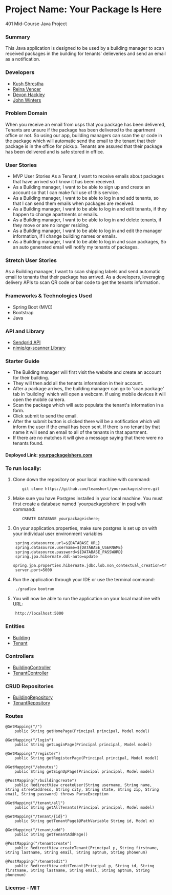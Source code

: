 # Project Name: Your Package Is Here
401 Mid-Course Java Project


### Summary
This Java application is designed to be used by a building manager to scan received 
packages in the building for tenants' delieveries and send an email as a notification.


### Developers
   - [Kush Shrestha](https://github.com/kushshrestha01)
   - [Reina Vencer](https://github.com/river-ceanne)
   - [Devon Hackley](https://github.com/devonhackley)
   - [John Winters](https://github.com/thatsjustjohn)
   
   
### Problem Domain
When you receive an email from usps that you package has been delivered, Tenants are unsure if the package has been delivered to the apartment office or not. 
So using our app, building managers can scan the qr code in the package which will automatic send the email to the tenant that their package is in the office for pickup. Tenants are assured that
their package has been delivered and is safe stored in office.  


### User Stories
- MVP User Stories As a Tenant, I want to receive emails about packages that have arrived so I know it has been received.
- As a Building manager, I want to be able to sign up and create an account so that I can make full use of this service.
- As a Building manager, I want to be able to log in and add tenants, so that I can send them emails when packages are received.
- As a Building manager, I want to be able to log in and edit tenants, if they happen to change apartments or emails.
- As a Building manager, I want to be able to log in and delete tenants, if they move or are no longer residing.
- As a Building manager, I want to be able to log in and edit the manager information, if I change building names or emails.
- As a Building manager, I want to be able to log in and scan packages, So an auto generated email will notify my tenants of packages.


### Stretch User Stories
As a Building manager, I want to scan shipping labels and send automatic email to tenants that their package has arrived.
As a developers, leveraging delivery APIs to scan QR code or bar code to get the tenants information. 


### Frameworks & Technologies Used
   - Spring Boot (MVC)
   - Bootstrap
   - Java
   
   
### API and Library
   - [Sendgrid API](https://sendgrid.com)
   - [nimiq/qr-scanner Library](https://github.com/nimiq/qr-scanner)
   
   
### Starter Guide

- The Building manager will first visit the website and create an account for their building. 
- They will then add all the tenants information in their account.
- After a package arrives, the building manager can go to 'scan package' tab in 'building' which will open a webcam. If using mobile devices it will 
open the mobile camera.
- Scan the package which will auto populate the tenant's information in a form. 
- Click submit to send the email.
- After the submit button is clicked there will be a notification which will inform the user if the email has been sent. If there is no tenant by that name it will send an email to all of the tenants in that apartment. 
- If there are no matches it will give a message saying that there were no tenants found.

#### Deployed Link: [yourpackageishere.com]()

### To run locally:

1. Clone down the repository on your local machine with command:

           git clone https://github.com/teamshort/yourpackageishere.git

2. Make sure you have Postgres installed in your local machine. You must first create a database named 'yourpackageishere' in psql with command:
            
           CREATE DATABASE yourpackageishere;
           
3. On your application.properties, make sure postgres is set up on with your individual user environment variables

        spring.datasource.url=${DATABASE_URL}
        spring.datasource.username=${DATABASE_USERNAME}
        spring.datasource.password=${DATABASE_PASSWORD}
        spring.jpa.hibernate.ddl-auto=update
        spring.jpa.properties.hibernate.jdbc.lob.non_contextual_creation=true
        server.port=5000

4. Run the application through your IDE or use the terminal command:
        
        ./gradlew bootrun

5. You will now be able to run the application on your local machine with URL:

        http://localhost:5000

### Entities
- [Building](./src/main/java/com/teamshort/rocks/YourPackageIsHere/Building.java)
- [Tenant](./src/main/java/com/teamshort/rocks/YourPackageIsHere/Tenant.java)


### Controllers
- [BuildingController](./src/main/java/com/teamshort/rocks/YourPackageIsHere/BuildingController.java)
- [TenantController](./src/main/java/com/teamshort/rocks/YourPackageIsHere/TenantController.java)


### CRUD Repositories
- [BuildingRepository](./src/main/java/com/teamshort/rocks/YourPackageIsHere/BuildingRepository.java)
- [TenantRepository](./src/main/java/com/teamshort/rocks/YourPackageIsHere/TenantRepository.java)


### Routes
    @GetMapping("/")
        public String getHomePage(Principal principal, Model model)
    
    @GetMapping("/login")
        public String getLoginPage(Principal principal, Model model)
        
    @GetMapping("/register")
        public String getRegisterPage(Principal principal, Model model)
    
    @GetMapping("/aboutus")
        public String getSignUpPage(Principal principal, Model model)
        
    @PostMapping("/buildingcreate")
        public RedirectView createUser(String username, String name, String streetaddress, String city, String state, String zip, String email, String password) throws ParseException
    
    @GetMapping("/tenant/all")
        public String getAllTenants(Principal principal, Model model)
    
    @GetMapping("/tenant/{id}")
        public String getTenantPage(@PathVariable String id, Model m)
    
    @GetMapping("/tenant/add")
        public String getTenantAddPage()
        
    @PostMapping("/tenantcreate")
        public RedirectView createTenant(Principal p, String firstname, String lastname, String email, String aptnum, String phonenum)    
    
    @PostMapping("/tenantedit")
        public RedirectView editTenant(Principal p, String id, String firstname, String lastname, String email, String aptnum, String phonenum)     


### License - MIT

